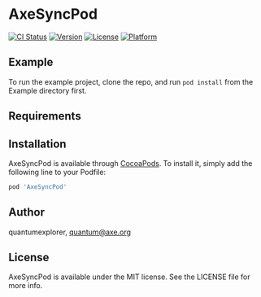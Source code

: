 # AxeSyncPod

[![CI Status](http://img.shields.io/travis/AXErunners/AxeSyncPod.svg?style=flat)](https://travis-ci.com/AXErunners/AxeSyncPod)
[![Version](https://img.shields.io/cocoapods/v/AxeSyncPod.svg?style=flat)](http://cocoapods.org/pods/AxeSyncPod)
[![License](https://img.shields.io/cocoapods/l/AxeSyncPod.svg?style=flat)](http://cocoapods.org/pods/AxeSyncPod)
[![Platform](https://img.shields.io/cocoapods/p/AxeSyncPod.svg?style=flat)](http://cocoapods.org/pods/AxeSyncPod)

## Example

To run the example project, clone the repo, and run `pod install` from the Example directory first.

## Requirements

## Installation

AxeSyncPod is available through [CocoaPods](http://cocoapods.org). To install
it, simply add the following line to your Podfile:

```ruby
pod 'AxeSyncPod'
```

## Author

quantumexplorer, quantum@axe.org

## License

AxeSyncPod is available under the MIT license. See the LICENSE file for more info.
